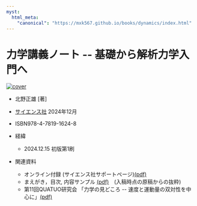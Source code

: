 ```yaml
---
myst:
  html_meta:
    "canonical": "https://mxk567.github.io/books/dynamics/index.html"
---
```



# 力学講義ノート -- 基礎から解析力学入門へ

[saiensu]: https://www.saiensu.co.jp/search/?isbn=978-4-7819-1624-8

[![cover](dynamics-cover.png)][saiensu]

* 北野正雄 [著]
* [サイエンス社][saiensu] 2024年12月
* ISBN978-4-7819-1624-8
* 経緯
  * 2024.12.15 初版第1刷

* 関連資料
  * オンライン付録 (サイエンス社サポートページ)[(pdf)](https://www.saiensu.co.jp/book_support/978-4-7819-1624-8/main-app20241218-2.pdf)
  * まえがき，目次, 内容サンプル [(pdf)](main-excerpt.pdf)　(入稿時点の原稿からの抜粋)
  * 第11回QUATUO研究会
  「力学の見どころ -- 速度と運動量の双対性を中心に」[(pdf)](https://www.sceng.kochi-tech.ac.jp/koban/quatuo/lib/exe/fetch.php?media=%E7%AC%AC11%E5%9B%9Equatuo%E7%A0%94%E7%A9%B6%E4%BC%9A:quatuo2024_kitano_dynamics-topics.pdf)  
